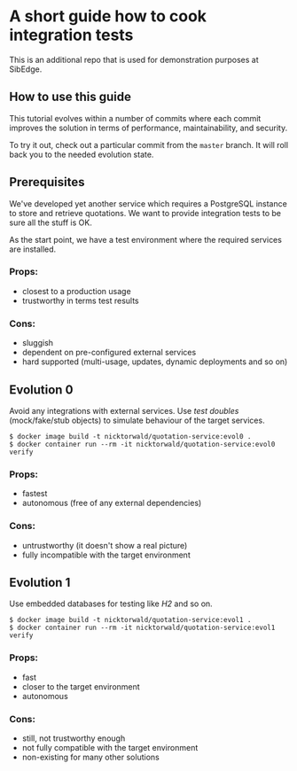 # A short guide how to cook integration tests

This is an additional repo that is used for demonstration purposes at SibEdge.

## How to use this guide

This tutorial evolves within a number of commits where each commit improves the solution in terms of performance,
maintainability, and security.

To try it out, check out a particular commit from the `master` branch. It will roll back you to the needed evolution
state.

## Prerequisites

We've developed yet another service which requires a PostgreSQL instance to store and retrieve quotations. We want to
provide integration tests to be sure all the stuff is OK.

As the start point, we have a test environment where the required services are installed.

### Props:

- closest to a production usage
- trustworthy in terms test results

### Cons:

- sluggish
- dependent on pre-configured external services
- hard supported (multi-usage, updates, dynamic deployments and so on)

## Evolution 0

Avoid any integrations with external services. Use *test doubles* (mock/fake/stub objects) to simulate behaviour of the
target services.

```shell
$ docker image build -t nicktorwald/quotation-service:evol0 .
$ docker container run --rm -it nicktorwald/quotation-service:evol0 verify
```

### Props:

- fastest
- autonomous (free of any external dependencies)

### Cons:

- untrustworthy (it doesn't show a real picture)
- fully incompatible with the target environment

## Evolution 1

Use embedded databases for testing like *H2* and so on.

```shell
$ docker image build -t nicktorwald/quotation-service:evol1 .
$ docker container run --rm -it nicktorwald/quotation-service:evol1 verify
```

### Props:

- fast
- closer to the target environment
- autonomous

### Cons:

- still, not trustworthy enough
- not fully compatible with the target environment
- non-existing for many other solutions
